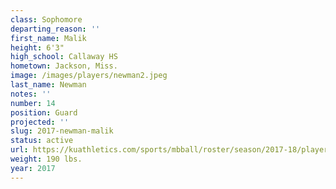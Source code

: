 ```yaml
---
class: Sophomore
departing_reason: ''
first_name: Malik
height: 6'3"
high_school: Callaway HS
hometown: Jackson, Miss.
image: /images/players/newman2.jpeg
last_name: Newman
notes: ''
number: 14
position: Guard
projected: ''
slug: 2017-newman-malik
status: active
url: https://kuathletics.com/sports/mbball/roster/season/2017-18/player/malik-newman/
weight: 190 lbs.
year: 2017
---
```

